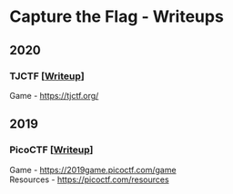 # Capture the Flag - Writeups

## 2020

### TJCTF [[Writeup](https://github.com/sabinach/ctf/tree/master/2020_tjctf)]
Game - https://tjctf.org/


## 2019

### PicoCTF [[Writeup](https://github.com/sabinach/ctf/tree/master/2019_picoctf)]
Game - https://2019game.picoctf.com/game             
Resources - https://picoctf.com/resources
